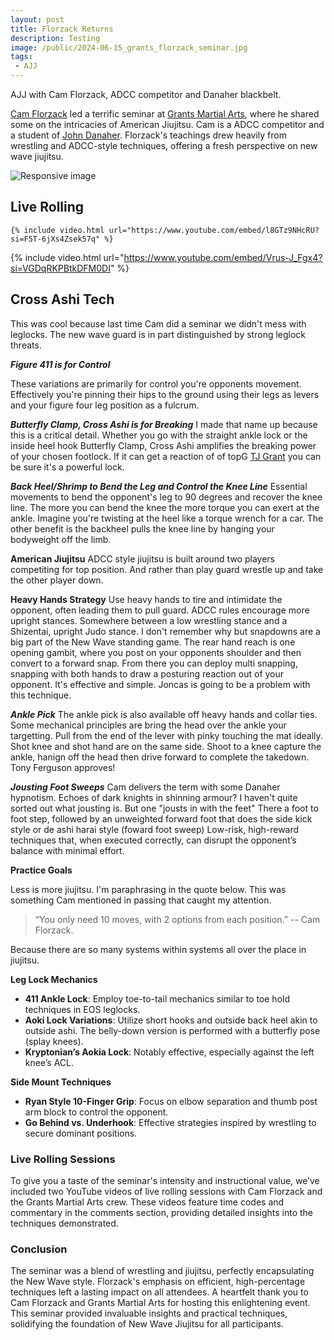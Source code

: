 ```yaml
---
layout: post
title: Florzack Returns
description: Testing
image: /public/2024-06-15_grants_florzack_seminar.jpg
tags:
 - AJJ
---
```


AJJ with Cam Florzack, ADCC competitor and Danaher blackbelt.

<a href="https://www.instagram.com/cameronflorczakjj/" target="_blank">Cam Florzack</a> 
led a terrific seminar at 
<a href="https://www.instagram.com/grantsmartialarts/" target="_blank">Grants Martial Arts</a>, 
where he shared some on the intricacies of American Jiujitsu.
Cam is a ADCC competitor and a student of 
<a href="https://www.instagram.com/danaherjohn/" target="_blank">John Danaher</a>.
Florzack's teachings drew heavily from wrestling and ADCC-style techniques, 
offering a fresh perspective on new wave jiujitsu.

<img src="{{ page.image | relative_url }}" class="img-fluid rounded w-100" alt="Responsive image">

## Live Rolling

<div class="row">
  <div class="col-md-6">

    {% include video.html url="https://www.youtube.com/embed/l8GTz9NHcRU?si=F5T-6jXs4Zsek57q" %}

  </div>
  
  <div class="col-md-6">

  {% include video.html url="https://www.youtube.com/embed/Vrus-J_Fgx4?si=VGDqRKPBtkDFM0DI" %}
  
  </div>
</div>

<!-- ## Key Techniques and Concepts -->

## Cross Ashi Tech

This was cool because last time Cam did a seminar we didn't mess with leglocks.
The new wave guard is in part distinguished by strong leglock threats.

***Figure 411 is for Control***

These variations are primarily for control you're opponents movement. 
Effectively you're pinning their hips to the ground 
using their legs as levers and your figure four leg position as a fulcrum.

***Butterfly Clamp, Cross Ashi is for Breaking*** 
I made that name up because this is a critical detail.
Whether you go with the straight ankle lock or the inside heel hook 
Butterfly Clamp, Cross Ashi amplifies the breaking power of your chosen footlock.
If it can get a reaction of of topG <a href="https://www.instagram.com/tjgrant316/" target="_blank">TJ Grant</a>
you can be sure it's a powerful lock.

***Back Heel/Shrimp to Bend the Leg and Control the Knee Line*** 
Essential movements to bend the opponent's leg to 90 degrees and recover the knee line.
The more you can bend the knee the more torque you can exert at the ankle.
Imagine you're twisting at the heel like a torque wrench for a car.
The other benefit is the backheel pulls the knee line by hanging your bodyweight off the limb.

**American Jiujitsu**
ADCC style jiujitsu is built around two players competiting for top position.
And rather than play guard wrestle up and take the other player down.

**Heavy Hands Strategy**
Use heavy hands to tire and intimidate the opponent, often leading them to pull guard.
ADCC rules encourage more upright stances.
Somewhere between a low wrestling stance and a Shizentai, upright Judo stance.
I don't remember why but snapdowns are a big part of the New Wave standing game.
The rear hand reach is one opening gambit, where you post on your opponents shoulder and then convert to a forward snap.
From there you can deploy multi snapping, snapping with both hands to draw a posturing reaction out of your opponent.
It's effective and simple.
Joncas is going to be a problem with this technique.

***Ankle Pick***
The ankle pick is also available off heavy hands and collar ties.
Some mechanical principles are bring the head over the ankle your targetting.
Pull from the end of the lever with pinky touching the mat ideally.
Shot knee and shot hand are on the same side.
Shoot to a knee capture the ankle, hanign off the head then drive forward to complete the takedown.
Tony Ferguson approves!

***Jousting Foot Sweeps***
Cam delivers the term with some Danaher hypnotism.
Echoes of dark knights in shinning armour?
I haven't quite sorted out what jousting is.
But one "jousts in with the feet"
There a foot to foot step, followed by an unweighted forward foot that does the side kick style or de ashi harai style (foward foot sweep)
Low-risk, high-reward techniques that, when executed correctly, can disrupt the opponent’s balance with minimal effort.


**Practice Goals**

Less is more jiujitsu.
I'm paraphrasing in the quote below.
This was something Cam mentioned in passing that caught my attention.

>“You only need 10 moves, with 2 options from each position.”
> -- Cam Florzack.

Because there are so many systems within systems all over the place in jiujitsu.

**Leg Lock Mechanics**
- **411 Ankle Lock**: Employ toe-to-tail mechanics similar to toe hold techniques in EOS leglocks.
- **Aoki Lock Variations**: Utilize short hooks and outside back heel akin to outside ashi. The belly-down version is performed with a butterfly pose (splay knees).
- **Kryptonian’s Aokia Lock**: Notably effective, especially against the left knee’s ACL.

**Side Mount Techniques**
- **Ryan Style 10-Finger Grip**: Focus on elbow separation and thumb post arm block to control the opponent.
- **Go Behind vs. Underhook**: Effective strategies inspired by wrestling to secure dominant positions.

### Live Rolling Sessions

To give you a taste of the seminar's intensity and instructional value, we’ve included two YouTube videos of live rolling sessions with Cam Florzack and the Grants Martial Arts crew. These videos feature time codes and commentary in the comments section, providing detailed insights into the techniques demonstrated.

### Conclusion

The seminar was a blend of wrestling and jiujitsu, perfectly encapsulating the New Wave style. Florzack's emphasis on efficient, high-percentage techniques left a lasting impact on all attendees. A heartfelt thank you to Cam Florzack and Grants Martial Arts for hosting this enlightening event. This seminar provided invaluable insights and practical techniques, solidifying the foundation of New Wave Jiujitsu for all participants.

